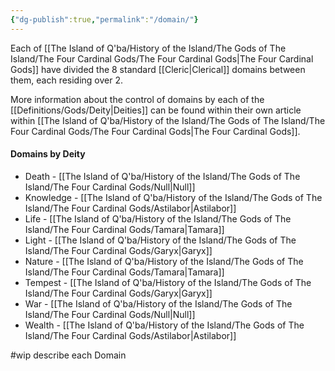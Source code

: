 ```yaml
---
{"dg-publish":true,"permalink":"/domain/"}
---
```



Each of [[The Island of Q'ba/History of the Island/The Gods of The Island/The Four Cardinal Gods/The Four Cardinal Gods\|The Four Cardinal Gods]] have divided the 8 standard [[Cleric\|Clerical]] domains between them, each residing over 2. 

More information about the control of domains by each of the [[Definitions/Gods/Deity\|Deities]] can be found within their own article within [[The Island of Q'ba/History of the Island/The Gods of The Island/The Four Cardinal Gods/The Four Cardinal Gods\|The Four Cardinal Gods]].

#### Domains by Deity
- Death - [[The Island of Q'ba/History of the Island/The Gods of The Island/The Four Cardinal Gods/Null\|Null]]
- Knowledge - [[The Island of Q'ba/History of the Island/The Gods of The Island/The Four Cardinal Gods/Astilabor\|Astilabor]]
- Life - [[The Island of Q'ba/History of the Island/The Gods of The Island/The Four Cardinal Gods/Tamara\|Tamara]]
- Light - [[The Island of Q'ba/History of the Island/The Gods of The Island/The Four Cardinal Gods/Garyx\|Garyx]]
- Nature - [[The Island of Q'ba/History of the Island/The Gods of The Island/The Four Cardinal Gods/Tamara\|Tamara]]
- Tempest - [[The Island of Q'ba/History of the Island/The Gods of The Island/The Four Cardinal Gods/Garyx\|Garyx]]
- War - [[The Island of Q'ba/History of the Island/The Gods of The Island/The Four Cardinal Gods/Null\|Null]]
- Wealth - [[The Island of Q'ba/History of the Island/The Gods of The Island/The Four Cardinal Gods/Astilabor\|Astilabor]]

#wip describe each Domain